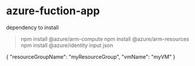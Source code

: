 # azure-fuction-app

dependency to install 
>npm install @azure/arm-compute
>npm install @azure/arm-resources
>npm install @azure/identity
>input json
>
{
  "resourceGroupName": "myResourceGroup",
  "vmName": "myVM"
}
